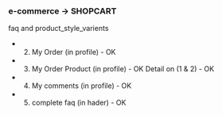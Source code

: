 ### e-commerce -> SHOPCART

faq and product_style_varients


* 2. My Order (in profile) - OK

* 3. My Order Product (in profile) - OK Detail on (1 & 2) - OK

* 4. My comments (in profile) - OK

* 5. complete faq (in hader) - OK
